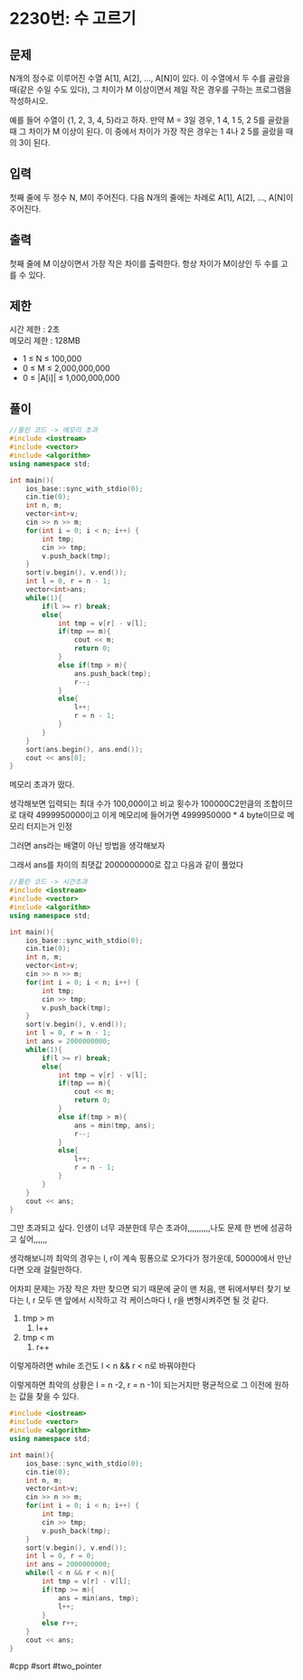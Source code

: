 # 2230번: 수 고르기

## 문제

N개의 정수로 이루어진 수열 A[1], A[2], …, A[N]이 있다. 이 수열에서 두 수를 골랐을 때(같은 수일 수도 있다), 그 차이가 M 이상이면서 제일 작은 경우를 구하는 프로그램을 작성하시오.

예를 들어 수열이 {1, 2, 3, 4, 5}라고 하자. 만약 M = 3일 경우, 1 4, 1 5, 2 5를 골랐을 때 그 차이가 M 이상이 된다. 이 중에서 차이가 가장 작은 경우는 1 4나 2 5를 골랐을 때의 3이 된다.

## 입력

첫째 줄에 두 정수 N, M이 주어진다. 다음 N개의 줄에는 차례로 A[1], A[2], …, A[N]이 주어진다.

## 출력

첫째 줄에 M 이상이면서 가장 작은 차이를 출력한다. 항상 차이가 M이상인 두 수를 고를 수 있다.

## 제한

시간 제한 : 2초 <br>
메모리 제한 : 128MB

- 1 ≤ N ≤ 100,000
- 0 ≤ M ≤ 2,000,000,000
- 0 ≤ |A[i]| ≤ 1,000,000,000

## 풀이

```c++
//틀린 코드 -> 메모리 초과
#include <iostream>
#include <vector>
#include <algorithm>
using namespace std;

int main(){
    ios_base::sync_with_stdio(0);
    cin.tie(0);
    int n, m;
    vector<int>v;
    cin >> n >> m;
    for(int i = 0; i < n; i++) {
        int tmp;
        cin >> tmp;
        v.push_back(tmp);
    }
    sort(v.begin(), v.end());
    int l = 0, r = n - 1;
    vector<int>ans;
    while(1){
        if(l >= r) break;
        else{
            int tmp = v[r] - v[l];
            if(tmp == m){
                cout << m;
                return 0;
            }
            else if(tmp > m){
                ans.push_back(tmp);
                r--;
            }
            else{
                l++;
                r = n - 1;
            }
        }
    }
    sort(ans.begin(), ans.end());
    cout << ans[0];
}
```

메모리 초과가 떴다.

생각해보면 입력되는 최대 수가 100,000이고 비교 횟수가 100000C2만큼의 조합이므로 대략 4999950000이고 이게 메모리에 들어가면 4999950000 \* 4 byte이므로 메모리 터지는거 인정

그러면 ans라는 배열이 아닌 방법을 생각해보자

그래서 ans를 차이의 최댓값 2000000000로 잡고 다음과 같이 풀었다

```c++
//틀린 코드 -> 시간초과
#include <iostream>
#include <vector>
#include <algorithm>
using namespace std;

int main(){
    ios_base::sync_with_stdio(0);
    cin.tie(0);
    int n, m;
    vector<int>v;
    cin >> n >> m;
    for(int i = 0; i < n; i++) {
        int tmp;
        cin >> tmp;
        v.push_back(tmp);
    }
    sort(v.begin(), v.end());
    int l = 0, r = n - 1;
    int ans = 2000000000;
    while(1){
        if(l >= r) break;
        else{
            int tmp = v[r] - v[l];
            if(tmp == m){
                cout << m;
                return 0;
            }
            else if(tmp > m){
                ans = min(tmp, ans);
                r--;
            }
            else{
                l++;
                r = n - 1;
            }
        }
    }
    cout << ans;
}
```

그만 초과되고 싶다. 인생이 너무 과분한데 무슨 초과야,,,,,,,,,,나도 문제 한 번에 성공하고 싶어,,,,,,

생각해보니까 최악의 경우는 l, r이 계속 핑퐁으로 오가다가 정가운데, 50000에서 만난다면 오래 걸릴만하다.

어차피 문제는 가장 작은 차만 찾으면 되기 때문에 굳이 맨 처음, 맨 뒤에서부터 찾기 보다는 l, r 모두 맨 앞에서 시작하고 각 케이스마다 l, r을 변형시켜주면 될 것 같다.

1. tmp > m
   1. l++
2. tmp < m
   1. r++

이렇게하려면 while 조건도 l < n && r < n로 바꿔야한다

이렇게하면 최악의 상황은 l = n -2, r = n -1이 되는거지만 평균적으로 그 이전에 원하는 값을 찾을 수 있다.

```c++
#include <iostream>
#include <vector>
#include <algorithm>
using namespace std;

int main(){
    ios_base::sync_with_stdio(0);
    cin.tie(0);
    int n, m;
    vector<int>v;
    cin >> n >> m;
    for(int i = 0; i < n; i++) {
        int tmp;
        cin >> tmp;
        v.push_back(tmp);
    }
    sort(v.begin(), v.end());
    int l = 0, r = 0;
    int ans = 2000000000;
    while(l < n && r < n){
        int tmp = v[r] - v[l];
        if(tmp >= m){
            ans = min(ans, tmp);
            l++;
        }
        else r++;
    }
    cout << ans;
}
```

#cpp #sort #two_pointer
